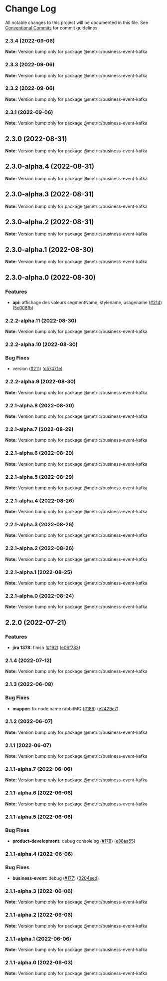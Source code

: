 # Change Log

All notable changes to this project will be documented in this file.
See [Conventional Commits](https://conventionalcommits.org) for commit guidelines.

### 2.3.4 (2022-09-06)

**Note:** Version bump only for package @metric/business-event-kafka





### 2.3.3 (2022-09-06)

**Note:** Version bump only for package @metric/business-event-kafka





### 2.3.2 (2022-09-06)

**Note:** Version bump only for package @metric/business-event-kafka





### 2.3.1 (2022-09-06)

**Note:** Version bump only for package @metric/business-event-kafka





## 2.3.0 (2022-08-31)

**Note:** Version bump only for package @metric/business-event-kafka





## 2.3.0-alpha.4 (2022-08-31)

**Note:** Version bump only for package @metric/business-event-kafka





## 2.3.0-alpha.3 (2022-08-31)

**Note:** Version bump only for package @metric/business-event-kafka





## 2.3.0-alpha.2 (2022-08-31)

**Note:** Version bump only for package @metric/business-event-kafka





## 2.3.0-alpha.1 (2022-08-30)

**Note:** Version bump only for package @metric/business-event-kafka





## 2.3.0-alpha.0 (2022-08-30)


### Features

* **api:** affichage des valeurs segmentName, stylename, usagename ([#214](https://github.com/adeo/carbon--instance-<PROCESS>-<PRODUCT>/issues/214)) ([5c008fb](https://github.com/adeo/carbon--instance-<PROCESS>-<PRODUCT>/commit/5c008fb2770fae12e6b5a165c845e2eead9aa022))



### 2.2.2-alpha.11 (2022-08-30)

**Note:** Version bump only for package @metric/business-event-kafka





### 2.2.2-alpha.10 (2022-08-30)


### Bug Fixes

* version ([#211](https://github.com/adeo/carbon--instance-<PROCESS>-<PRODUCT>/issues/211)) ([d57471e](https://github.com/adeo/carbon--instance-<PROCESS>-<PRODUCT>/commit/d57471e0b05dd727a8178b85869fe4481d4763aa))



### 2.2.2-alpha.9 (2022-08-30)

**Note:** Version bump only for package @metric/business-event-kafka





### 2.2.1-alpha.8 (2022-08-30)

**Note:** Version bump only for package @metric/business-event-kafka





### 2.2.1-alpha.7 (2022-08-29)

**Note:** Version bump only for package @metric/business-event-kafka





### 2.2.1-alpha.6 (2022-08-29)

**Note:** Version bump only for package @metric/business-event-kafka





### 2.2.1-alpha.5 (2022-08-29)

**Note:** Version bump only for package @metric/business-event-kafka





### 2.2.1-alpha.4 (2022-08-26)

**Note:** Version bump only for package @metric/business-event-kafka





### 2.2.1-alpha.3 (2022-08-26)

**Note:** Version bump only for package @metric/business-event-kafka





### 2.2.1-alpha.2 (2022-08-26)

**Note:** Version bump only for package @metric/business-event-kafka





### 2.2.1-alpha.1 (2022-08-25)

**Note:** Version bump only for package @metric/business-event-kafka





### 2.2.1-alpha.0 (2022-08-24)

**Note:** Version bump only for package @metric/business-event-kafka





## 2.2.0 (2022-07-21)


### Features

* **jira 1378:** finish ([#192](https://github.com/adeo/carbon--instance-<PROCESS>-<PRODUCT>/issues/192)) ([e06f783](https://github.com/adeo/carbon--instance-<PROCESS>-<PRODUCT>/commit/e06f783fb579c325f9040740436e7d816d15de18))



### 2.1.4 (2022-07-12)

**Note:** Version bump only for package @metric/business-event-kafka





### 2.1.3 (2022-06-08)


### Bug Fixes

* **mapper:** fix node name rabbitMQ ([#186](https://github.com/adeo/carbon--instance-<PROCESS>-<PRODUCT>/issues/186)) ([e2429c7](https://github.com/adeo/carbon--instance-<PROCESS>-<PRODUCT>/commit/e2429c7ec11d1ed0e3d3fe886fff095f5cf7d783))



### 2.1.2 (2022-06-07)

**Note:** Version bump only for package @metric/business-event-kafka





### 2.1.1 (2022-06-07)

**Note:** Version bump only for package @metric/business-event-kafka





### 2.1.1-alpha.7 (2022-06-06)

**Note:** Version bump only for package @metric/business-event-kafka





### 2.1.1-alpha.6 (2022-06-06)

**Note:** Version bump only for package @metric/business-event-kafka





### 2.1.1-alpha.5 (2022-06-06)


### Bug Fixes

* **product-development:** debug consolelog ([#178](https://github.com/adeo/carbon--instance-<PROCESS>-<PRODUCT>/issues/178)) ([e88aa55](https://github.com/adeo/carbon--instance-<PROCESS>-<PRODUCT>/commit/e88aa556abbd128ecd66f9a911905a05df09a2a5))



### 2.1.1-alpha.4 (2022-06-06)


### Bug Fixes

* **business-event:** debug ([#177](https://github.com/adeo/carbon--instance-<PROCESS>-<PRODUCT>/issues/177)) ([3204eed](https://github.com/adeo/carbon--instance-<PROCESS>-<PRODUCT>/commit/3204eedc1a1893dd67d7fab0195941371d4a2da2))



### 2.1.1-alpha.3 (2022-06-06)

**Note:** Version bump only for package @metric/business-event-kafka






### 2.1.1-alpha.2 (2022-06-06)

**Note:** Version bump only for package @metric/business-event-kafka






### 2.1.1-alpha.1 (2022-06-06)

**Note:** Version bump only for package @metric/business-event-kafka





### 2.1.1-alpha.0 (2022-06-03)

**Note:** Version bump only for package @metric/business-event-kafka
